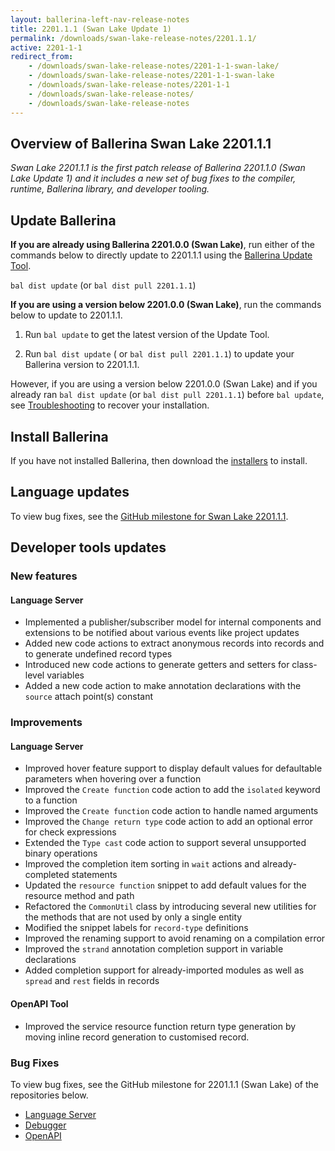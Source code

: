 ```yaml
---
layout: ballerina-left-nav-release-notes
title: 2201.1.1 (Swan Lake Update 1) 
permalink: /downloads/swan-lake-release-notes/2201.1.1/
active: 2201-1-1
redirect_from: 
    - /downloads/swan-lake-release-notes/2201-1-1-swan-lake/
    - /downloads/swan-lake-release-notes/2201-1-1-swan-lake
    - /downloads/swan-lake-release-notes/2201-1-1
    - /downloads/swan-lake-release-notes/
    - /downloads/swan-lake-release-notes
---
```


## Overview of Ballerina Swan Lake 2201.1.1

<em>Swan Lake 2201.1.1 is the first patch release of Ballerina 2201.1.0 (Swan Lake Update 1) and it includes a new set of bug fixes to the compiler, runtime, Ballerina library, and developer tooling.</em> 

## Update Ballerina

**If you are already using Ballerina 2201.0.0 (Swan Lake)**, run either of the commands below to directly update to 2201.1.1 using the [Ballerina Update Tool](/learn/update-tool/).

`bal dist update` (or `bal dist pull 2201.1.1`)

**If you are using a version below 2201.0.0 (Swan Lake)**, run the commands below to update to 2201.1.1.

1. Run `bal update` to get the latest version of the Update Tool.

2. Run `bal dist update` ( or `bal dist pull 2201.1.1`) to update your Ballerina version to 2201.1.1.

However, if you are using a version below 2201.0.0 (Swan Lake) and if you already ran `bal dist update` (or `bal dist pull 2201.1.1`) before `bal update`, see [Troubleshooting](/downloads/swan-lake-release-notes/swan-lake-2201.0.0/#troubleshooting) to recover your installation.

## Install Ballerina

If you have not installed Ballerina, then download the [installers](/downloads/#swanlake) to install.

## Language updates

To view bug fixes, see the [GitHub milestone for Swan Lake 2201.1.1](https://github.com/ballerina-platform/ballerina-lang/issues?q=is%3Aissue+milestone%3A%22Ballerina+2201.1.1%22+is%3Aclosed+label%3ATeam%2FCompilerFE).

## Developer tools updates

### New features

#### Language Server

- Implemented a publisher/subscriber model for internal components and extensions to be notified about various events like project updates
- Added new code actions to extract anonymous records into records and to generate undefined record types
- Introduced new code actions to generate getters and setters for class-level variables
- Added a new code action to make annotation declarations with the `source` attach point(s) constant

### Improvements

#### Language Server

- Improved hover feature support to display default values for defaultable parameters when hovering over a function
- Improved the `Create function` code action to add the `isolated` keyword to a function
- Improved the `Create function` code action to handle named arguments
- Improved the `Change return type` code action to add an optional error for check expressions
- Extended the `Type cast` code action to support several unsupported binary operations
- Improved the completion item sorting in `wait` actions and already-completed statements
- Updated the `resource function` snippet to add default values for the resource method and path
- Refactored the `CommonUtil` class by introducing several new utilities for the methods that are not used by only a single entity
- Modified the snippet labels for `record-type` definitions
- Improved the renaming support to avoid renaming on a compilation error
- Improved the `strand` annotation completion support in variable declarations
- Added completion support for already-imported modules as well as `spread` and `rest` fields in records

#### OpenAPI Tool
- Improved the service resource function return type generation by moving inline record generation to customised record.

### Bug Fixes

To view bug fixes, see the GitHub milestone for 2201.1.1 (Swan Lake) of the repositories below.

- [Language Server](https://github.com/ballerina-platform/ballerina-lang/issues?q=is%3Aissue+is%3Aclosed+label%3AType%2FBug+label%3ATeam%2FLanguageServer+milestone%3A%22Ballerina+2201.1.1%22+)
- [Debugger](https://github.com/ballerina-platform/ballerina-lang/issues?q=is%3Aissue+milestone%3A%22Ballerina+2201.1.1%22+label%3AArea%2FDebugger+is%3Aclosed)
- [OpenAPI](https://github.com/ballerina-platform/openapi-tools/milestone/17?closed=1)

<!-- <style>.cGitButtonContainer, .cBallerinaTocContainer {display:none;}</style> -->
